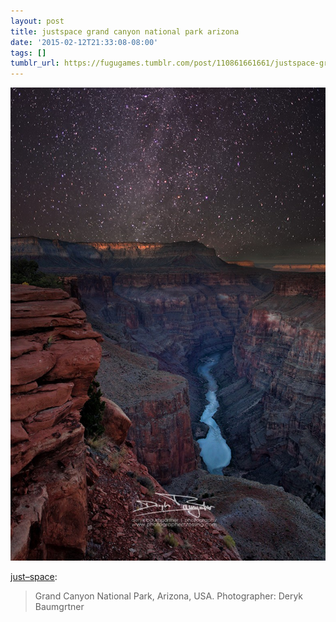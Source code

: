 ```yaml
---
layout: post
title: justspace grand canyon national park arizona
date: '2015-02-12T21:33:08-08:00'
tags: []
tumblr_url: https://fugugames.tumblr.com/post/110861661661/justspace-grand-canyon-national-park-arizona
---
```

 ![](/tumblr_files/tumblr_njdazwbfgo1tuy5mao1_1280.jpg)  

[just–space](http://just--space.tumblr.com/post/110859210138/grand-canyon-national-park-arizona-usa):

> Grand Canyon National Park, Arizona, USA. Photographer: Deryk Baumgrtner

